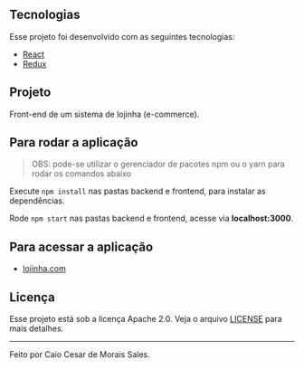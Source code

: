 ## Tecnologias

Esse projeto foi desenvolvido com as seguintes tecnologias:

- [React](https://reactjs.org)
- [Redux](https://redux.js.org/)

## Projeto

Front-end de um sistema de lojinha (e-commerce).

## Para rodar a aplicação

> OBS: pode-se utilizar o gerenciador de pacotes npm ou o yarn para rodar os comandos abaixo

Execute `npm install` nas pastas backend e frontend, para instalar as dependências.

Rode `npm start` nas pastas backend e frontend, acesse via **localhost:3000**.

## Para acessar a aplicação

- [lojinha.com](https://front-end-lojinha.vercel.app/)

## Licença

Esse projeto está sob a licença Apache 2.0. Veja o arquivo [LICENSE](LICENSE) para mais detalhes.

---

Feito por Caio Cesar de Morais Sales.
